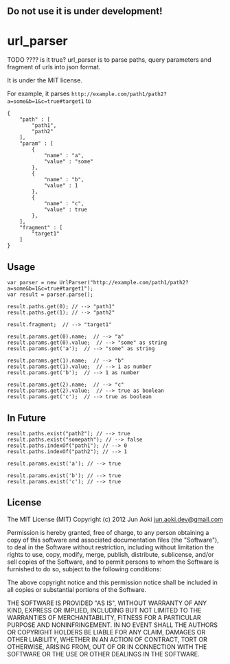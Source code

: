 Do not use it is under development!
----

url_parser
==========

TODO ???? is it true?
url_parser is to parse paths, query parameters and fragment of urls into json format.

It is under the MIT license.

For example, it parses `http://example.com/path1/path2?a=some&b=1&c=true#target1` to

    {
    	"path" : [
    		"path1",
    		"path2"
    	],
    	"param" : [
    		{
    			"name" : "a", 
    			"value" : "some"
    		},
    		{
    			"name" : "b", 
    			"value" : 1 
    		},
    		{
    			"name" : "c", 
    			"value" : true
    		},
    	],
    	"fragment" : [
    		"target1"
    	]
    }



Usage
-------

    var parser = new UrlParser("http://example.com/path1/path2?a=some&b=1&c=true#target1");
    var result = parser.parse(); 
    
    result.paths.get(0); // --> "path1"
    result.paths.get(1); // --> "path2"
    
    result.fragment;  // --> "target1"
    
    result.params.get(0).name;  // --> "a"
    result.params.get(0).value;  // --> "some" as string
    result.params.get('a');  // --> "some" as string
    
    result.params.get(1).name;  // --> "b"
    result.params.get(1).value;  // --> 1 as number
    result.params.get('b');  // --> 1 as number
    
    result.params.get(2).name;  // --> "c"
    result.params.get(2).value;  // --> true as boolean
    result.params.get('c');  // --> true as boolean

In Future
----------
    result.paths.exist("path2"); // --> true
    result.paths.exist("somepath"); // --> false
    result.paths.indexOf("path1"); // --> 0
    result.paths.indexOf("path2"); // --> 1
    
    result.params.exist('a'); // --> true

    result.params.exist('b'); // --> true
    result.params.exist('c'); // --> true

License
-------

The MIT License (MIT)
Copyright (c) 2012 Jun Aoki <jun.aoki.dev@gmail.com>

Permission is hereby granted, free of charge, to any person obtaining a copy of this software and associated documentation files (the "Software"), to deal in the Software without restriction, including without limitation the rights to use, copy, modify, merge, publish, distribute, sublicense, and/or sell copies of the Software, and to permit persons to whom the Software is furnished to do so, subject to the following conditions:

The above copyright notice and this permission notice shall be included in all copies or substantial portions of the Software.

THE SOFTWARE IS PROVIDED "AS IS", WITHOUT WARRANTY OF ANY KIND, EXPRESS OR IMPLIED, INCLUDING BUT NOT LIMITED TO THE WARRANTIES OF MERCHANTABILITY, FITNESS FOR A PARTICULAR PURPOSE AND NONINFRINGEMENT. IN NO EVENT SHALL THE AUTHORS OR COPYRIGHT HOLDERS BE LIABLE FOR ANY CLAIM, DAMAGES OR OTHER LIABILITY, WHETHER IN AN ACTION OF CONTRACT, TORT OR OTHERWISE, ARISING FROM, OUT OF OR IN CONNECTION WITH THE SOFTWARE OR THE USE OR OTHER DEALINGS IN THE SOFTWARE.

